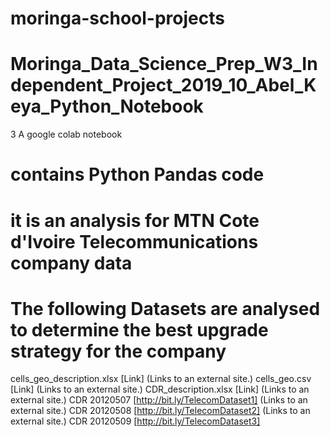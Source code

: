 # moringa-school-projects
# Moringa_Data_Science_Prep_W3_Independent_Project_2019_10_Abel_Keya_Python_Notebook
3 A google colab notebook 
# contains Python Pandas code
# it is an analysis for MTN Cote d'Ivoire Telecommunications company data 
# The following Datasets are analysed to determine the best upgrade strategy for the company
cells_geo_description.xlsx [Link] (Links to an external site.)
cells_geo.csv [Link] (Links to an external site.)
CDR_description.xlsx [Link] (Links to an external site.)
CDR 20120507 [http://bit.ly/TelecomDataset1] (Links to an external site.)
CDR 20120508 [http://bit.ly/TelecomDataset2] (Links to an external site.)
CDR 20120509 [http://bit.ly/TelecomDataset3]
